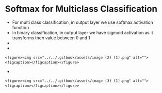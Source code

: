 # Softmax for Multiclass Classification

* For multi class classification, in output layer we use softmax activation function
* In binary classification, in output layer we have sigmoid activation as it transforms then value between 0 and 1
*
*

    <figure><img src="../../.gitbook/assets/image (2) (1).png" alt=""><figcaption></figcaption></figure>
*

    <figure><img src="../../.gitbook/assets/image (3) (1).png" alt=""><figcaption></figcaption></figure>
